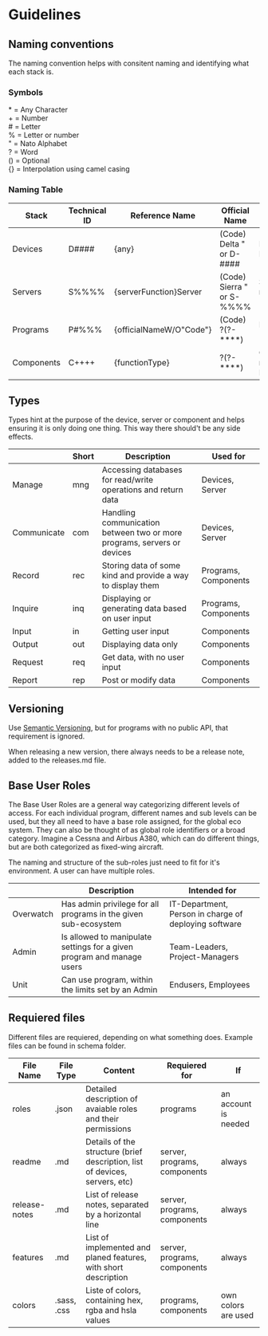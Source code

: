 # Guidelines

## Naming conventions

The naming convention helps with consitent naming and identifying what each stack is.

### Symbols

\* = Any Character  
\+ = Number  
\# = Letter  
% = Letter or number  
" = Nato Alphabet  
? = Word  
() = Optional  
{} = Interpolation using camel casing

### Naming Table

| Stack      | Technical ID | Reference Name          | Official Name                | Example 1                               | Example 2                           |
| ---------- | ------------ | ----------------------- | ---------------------------- | --------------------------------------- | ----------------------------------- |
| Devices    | D\#\#\#\#    | {any}                   | (Code) Delta " or D-\#\#\#\# | DZTDI - raspi - Delta Omega             | DHOLW - homeComputer - D-HOLW       |
| Servers    | S%%%%        | {serverFunction}Server  | (Code) Sierra " or S-%%%%    | S1452 - mngCaseiumServer - Sierra Alpha | S1352 - comSideToMain - Code S-135  |
| Programs   | P\#%%%       | {officialNameW/O"Code"} | (Code) ?(?-\*\*\*\*)         | PC133 - caesium - Code Caesium          | PRT02 - roamingTool - Roaming-Tool  |
| Components | C\+\+\+\+    | {functionType}          | ?(?-\*\*\*\*)                | C1508 - mainMenuIn - Main Menu          | C4587 - alertModalOut - Alert-Modal |

## Types

Types hint at the purpose of the device, server or component and helps ensuring it is only doing one thing. This way there should't be any side effects.

|             | Short | Description                                                             | Used for             |
| ----------- | ----- | ----------------------------------------------------------------------- | -------------------- |
| Manage      | mng   | Accessing databases for read/write operations and return data           | Devices, Server      |
| Communicate | com   | Handling communication between two or more programs, servers or devices | Devices, Server      |
| Record      | rec   | Storing data of some kind and provide a way to display them             | Programs, Components |
| Inquire     | inq   | Displaying or generating data based on user input                       | Programs, Components |
| Input       | in    | Getting user input                                                      | Components           |
| Output      | out   | Displaying data only                                                    | Components           |
| Request     | req   | Get data, with no user input                                            | Components           |
| Report      | rep   | Post or modify data                                                     | Components           |

## Versioning

Use [Semantic Versioning](https://semver.org/), but for programs with no public API, that requirement is ignored.

When releasing a new version, there always needs to be a release note, added to the releases.md file.

## Base User Roles

The Base User Roles are a general way categorizing different levels of access. For each individual program, different names and sub levels can be used, but they all need to have a base role assigned, for the global eco system. They can also be thought of as global role identifiers or a broad category. Imagine a Cessna and Airbus A380, which can do different things, but are both categorized as fixed-wing aircraft.

The naming and structure of the sub-roles just need to fit for it's environment. A user can have multiple roles.

|           | Description                                                            | Intended for                                          |
| --------- | ---------------------------------------------------------------------- | ----------------------------------------------------- |
| Overwatch | Has admin privilege for all programs in the given sub-ecosystem        | IT-Department, Person in charge of deploying software |
| Admin     | Is allowed to manipulate settings for a given program and manage users | Team-Leaders, Project-Managers                        |
| Unit      | Can use program, within the limits set by an Admin                     | Endusers, Employees                                   |

## Requiered files

Different files are requiered, depending on what something does. Example files can be found in schema folder.

| File Name     | File Type   | Content                                                                     | Requiered for                | If                   |
| ------------- | ----------- | --------------------------------------------------------------------------- | ---------------------------- | -------------------- |
| roles         | .json       | Detailed description of avaiable roles and their permissions                | programs                     | an account is needed |
| readme        | .md         | Details of the structure (brief description, list of devices, servers, etc) | server, programs, components | always               |
| release-notes | .md         | List of release notes, separated by a horizontal line                       | server, programs, components | always               |
| features      | .md         | List of implemented and planed features, with short description             | server, programs, components | always               |
| colors        | .sass, .css | Liste of colors, containing hex, rgba and hsla values                       | programs, components         | own colors are used  |
